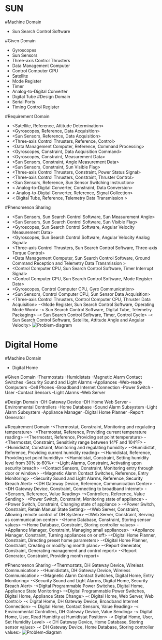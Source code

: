 # SUN
#Machine Domain
- Sun Search Control Software

#Given Domain
- Gyroscopes
- Sun Sensors
- Three-axis Control Thrusters
- Data Management Computer
- Control Computer CPU
- Satellite
- Mode Register
- Timer
- Analog-to-Digital Converter
- Digital Tube
#Design Domain
- Serial Ports
- Timing Control Register

#Requirement Domain
- <Satellite, Reference, Attitude Determination>
- <Gyroscopes, Reference, Data Acquisition>
- <Sun Sensors, Reference, Data Acquisition>
- <Three-axis Control Thrusters, Reference, Control>
- <Data Management Computer, Reference, Command Processing>
- <Gyroscopes, Constraint, Data Acquisition Command>
- <Gyroscopes, Constraint, Measurement Data>
- <Sun Sensors, Constraint, Angle Measurement Data>
- <Sun Sensors, Constraint, Sun Visible Flag>
- <Three-axis Control Thrusters, Constraint, Power Status Signal>
- <Three-axis Control Thrusters, Constraint, Thruster Control>
- <Sun Sensors, Reference, Sun Sensor Switching Instruction>
- < Analog-to-Digital Converter, Constraint, Data Conversion>
- < Analog-to-Digital Converter, Reference, Signal Collection>
- < Digital Tube, Reference, Telemetry Data Transmission >

#Phenomenon Sharing
- <Sun Sensors, Sun Search Control Software, Sun Measurement Angle>
- <Sun Sensors, Sun Search Control Software, Sun Visible Flag>
- <Gyroscopes, Sun Search Control Software, Angular Velocity Measurement Data>
- <Gyroscopes, Sun Search Control Software, Angular Velocity Analog Signal>
- <Three-axis Control Thrusters, Sun Search Control Software, Three-axis Torque Control>
- <Data Management Computer, Sun Search Control Software, Ground Command Reception and Telemetry Data Transmission >
- <Control Computer CPU, Sun Search Control Software, Timer Interrupt Signal>
- <Control Computer CPU, Sun Search Control Software, Mode Register Data>
- <Gyroscopes, Control Computer CPU, Gyro Communication>
- <Sun Sensors, Control Computer CPU, Sun Sensor Data Acquisition>
- <Three-axis Control Thrusters, Control Computer CPU, Thruster Data Acquisition>
-<Mode Register, Sun Search Control Software, Operating Mode Word>
-< Sun Search Control Software, Digital Tube, Telemetry Packaging>
-< Sun Search Control Software, Timer, Control Cycle>
-< Sun Search Control Software, Satellite, Attitude Angle and Angular Velocity>
![Problem-diagram](https://github.com/nie0218/pictures/blob/main/Sun.png?raw=true)


# Digital Home
#Machine Domain
- Digital Home

#Given Domain
-Thermostats
-Humidistats
-Magnetic Alarm Contact Switches
-Security Sound and Light Alarms
-Appliances
-Web-ready Computers
-Cell Phones
-Broadband Internet Connection
-Power Switch
-User
-Contact Sensors
-Light Alarms
-Web Server

#Design Domain
-DH Gateway Device
-DH Home Web Server
-Environmental Controllers
-Home Database
-Sound Alarm Subsystem
-Light Alarm Subsystem
-Appliance Manager
-Digital Home Planner
-Report Generator

#Requirement Domain
-<Thermostat, Constraint, Monitoring and regulating temperature>
-<Thermostat, Reference, Providing current temperature reading>
-<Thermostat, Reference, Providing set point temperature>
-<Thermostat, Constraint, Sensitivity range between 14ºF and 104ºF>
-<Humidistat, Constraint, Monitoring and regulating humidity>
-<Humidistat, Reference, Providing current humidity reading>
-<Humidistat, Reference, Providing set point humidity>
-<Humidistat, Constraint, Setting humidity level from 30% to 60%>
-<Light Alarms, Constraint, Activating upon security breach>
-<Contact Sensors, Constraint, Monitoring entry through door or window>
-<Magnetic Alarm Contact Switches, Reference, Entry Monitoring>
-<Security Sound and Light Alarms, Reference, Security Breach Alert>
-<DH Gateway Device, Reference, Communication Center>
-<DH Gateway Device, Constraint, Connecting to broadband Internet>
-<Sensors, Reference, Value Reading>
-<Controllers, Reference, Value Sending>
-<Power Switch, Constraint, Monitoring state of appliance> 
-<Power Switch, Constraint, Changing state of appliance >
-<Power Switch, Constraint, Retain Manual State Setting>
-<Web Server, Constraint, Allowing remote control of DH System>
-<Web Server, Constraint, Serving as communication center>
-<Home Database, Constraint, Storing sensor values>
-<Home Database, Constraint, Storing controller values>
-<Appliance Manager, Constraint, Managing small appliances>
-<Appliance Manager, Constraint, Turning appliances on or off>
-<Digital Home Planner, Constraint, Directing preset home parameters>
-<Digital Home Planner, Constraint, Creating or modifying month plans>
-<Report Generator, Constraint, Generating management and control report>
-<Report Generator, Constraint, Providing month report>

#Phenomenon Sharing
-<Thermostats, DH Gateway Device, Wireless Communication>
-<Humidistats, DH Gateway Device, Wireless Communication>
-<Magnetic Alarm Contact Switches, Digital Home, Entry Monitoring>
-<Security Sound and Light Alarms, Digital Home, Security Breach Alert>
-<Digital Programmable Power Switches, Digital Home, Appliance State Monitoring>
-<Digital Programmable Power Switches, Digital Home, Appliance State Change>
-< Digital Home, Web Server, Web Control>
-< Digital Home, DH Gateway Device, Broadband Internet Connection>
-< Digital Home, Contact Sensors, Value Reading>
-< Environmental Controllers, DH Gateway Device, Value Sending>
-< Digital Home, User, Read Humidity at Humidistat Position>
-< Digital Home, User, Set Humidity Level>
-< DH Gateway Device, Home Database, Storing sensor values>
-< DH Gateway Device, Home Database, Storing controller values>
![Problem-diagram](https://github.com/nie0218/pictures/blob/main/Digital%20Home.png?raw=true)
